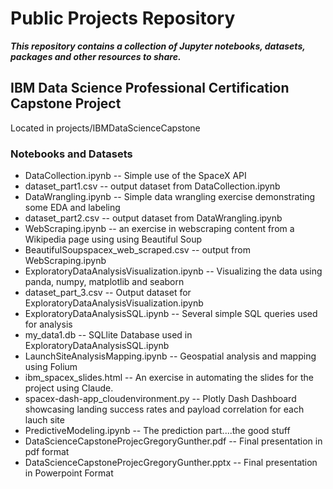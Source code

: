 # Public Projects Repository
***This repository contains a collection of Jupyter notebooks, datasets, packages and other resources to share.***
## IBM Data Science Professional Certification Capstone Project
Located in projects/IBMDataScienceCapstone
### Notebooks and Datasets
* DataCollection.ipynb -- Simple use of the SpaceX API  
* dataset_part1.csv -- output dataset from DataCollection.ipynb  
* DataWrangling.ipynb -- Simple data wrangling exercise demonstrating some EDA and labeling  
* dataset_part2.csv -- output dataset from DataWrangling.ipynb  
* WebScraping.ipynb -- an exercise in webscraping content from a Wikipedia page using using Beautiful Soup  
* BeautifulSoupspacex_web_scraped.csv -- output from WebScraping.ipynb  
* ExploratoryDataAnalysisVisualization.ipynb -- Visualizing the data using panda, numpy, matplotlib and seaborn    
* dataset_part_3.csv -- Output dataset for ExploratoryDataAnalysisVisualization.ipynb  
* ExploratoryDataAnalysisSQL.ipynb -- Several simple SQL queries used for analysis  
* my_data1.db -- SQLlite Database used in ExploratoryDataAnalysisSQL.ipynb  
* LaunchSiteAnalysisMapping.ipynb -- Geospatial analysis and mapping using Folium  
* ibm_spacex_slides.html -- An exercise in automating the slides for the project using Claude.  
* spacex-dash-app_cloudenvironment.py -- Plotly Dash Dashboard showcasing landing success rates and payload correlation for each lauch site  
* PredictiveModeling.ipynb -- The prediction part....the good stuff  
* DataScienceCapstoneProjecGregoryGunther.pdf -- Final presentation in pdf format  
* DataScienceCapstoneProjecGregoryGunther.pptx -- Final presentation in Powerpoint Format  



